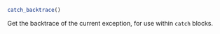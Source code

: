 ```julia
catch_backtrace()
```

Get the backtrace of the current exception, for use within `catch` blocks.
